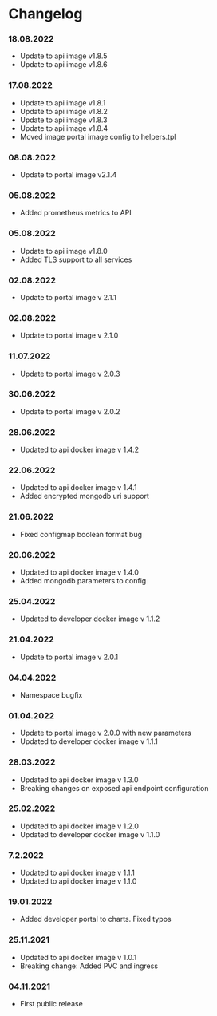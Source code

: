 Changelog
===

### 18.08.2022
- Update to api image v1.8.5
- Update to api image v1.8.6

### 17.08.2022
- Update to api image v1.8.1
- Update to api image v1.8.2
- Update to api image v1.8.3
- Update to api image v1.8.4
- Moved image portal image config to helpers.tpl

### 08.08.2022
- Update to portal image v2.1.4

### 05.08.2022
- Added prometheus metrics to API

### 05.08.2022
- Update to api image v1.8.0
- Added TLS support to all services

### 02.08.2022
- Update to portal image v 2.1.1

### 02.08.2022
- Update to portal image v 2.1.0

### 11.07.2022
- Update to portal image v 2.0.3

### 30.06.2022
- Update to portal image v 2.0.2

### 28.06.2022
- Updated to api docker image v 1.4.2

### 22.06.2022
- Updated to api docker image v 1.4.1
- Added encrypted mongodb uri support

### 21.06.2022
- Fixed configmap boolean format bug

### 20.06.2022
- Updated to api docker image v 1.4.0
- Added mongodb parameters to config

### 25.04.2022
- Updated to developer docker image v 1.1.2

### 21.04.2022
- Update to portal image v 2.0.1 

### 04.04.2022
- Namespace bugfix

### 01.04.2022
- Update to portal image v 2.0.0 with new parameters
- Updated to developer docker image v 1.1.1

### 28.03.2022
- Updated to api docker image v 1.3.0
- Breaking changes on exposed api endpoint configuration

### 25.02.2022
- Updated to api docker image v 1.2.0
- Updated to developer docker image v 1.1.0

### 7.2.2022
- Updated to api docker image v 1.1.1
- Updated to api docker image v 1.1.0

### 19.01.2022
- Added developer portal to charts. Fixed typos

### 25.11.2021
- Updated to api docker image v 1.0.1
- Breaking change: Added PVC and ingress

### 04.11.2021
- First public release
